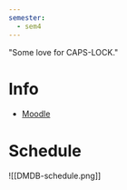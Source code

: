 ```yaml
---
semester:
  - sem4
---
```

"Some love for CAPS-LOCK."


# Info
- [Moodle](https://moodle-app2.let.ethz.ch/course/view.php?id=24995)


# Schedule
![[DMDB-schedule.png]]